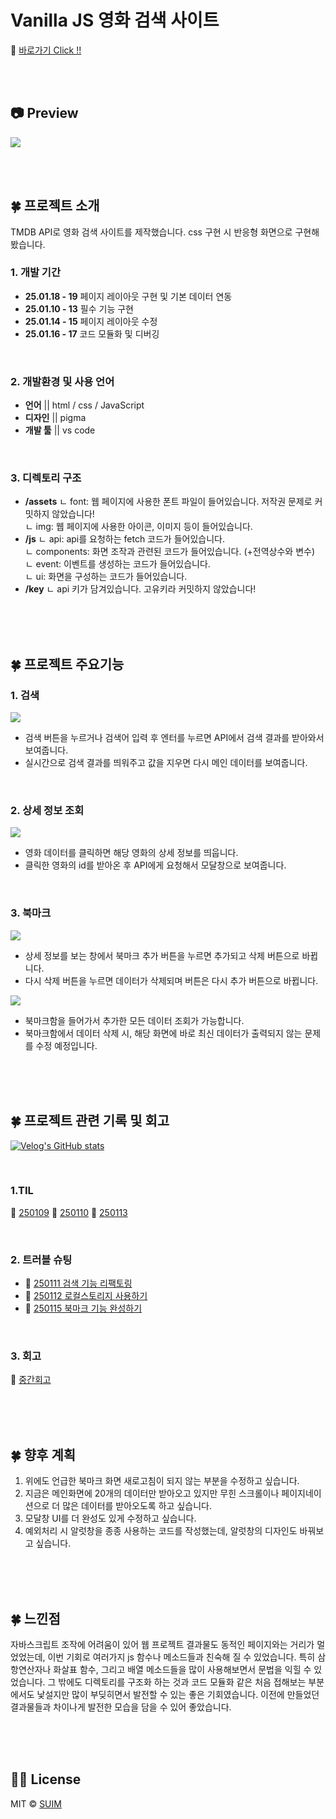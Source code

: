 # Vanilla JS 영화 검색 사이트

🔗 [바로가기 Click !!](https://lmlmsuim.netlify.app/)

<br><br>

## 📷 Preview
<img src="/readme_img/main.png">


<br><br>

## 🍀 프로젝트 소개
TMDB API로 영화 검색 사이트를 제작했습니다.
css 구현 시 반응형 화면으로 구현해봤습니다.
<br>

### 1. 개발 기간
- **25.01.18 - 19** 페이지 레이아웃 구현 및 기본 데이터 연동
- **25.01.10 - 13** 필수 기능 구현
- **25.01.14 - 15** 페이지 레이아웃 수정
- **25.01.16 - 17** 코드 모듈화 및 디버깅
<br>

### 2. 개발환경 및 사용 언어
- **언어** || html / css / JavaScript
- **디자인** || pigma
- **개발 툴** || vs code
<br>

### 3. 디렉토리 구조
  + **/assets** 
    ㄴ font: 웹 페이지에 사용한 폰트 파일이 들어있습니다. 저작권 문제로 커밋하지 않았습니다!<br>
    ㄴ img: 웹 페이지에 사용한 아이콘, 이미지 등이 들어있습니다.
  + **/js**
    ㄴ api: api를 요청하는 fetch 코드가 들어있습니다.<br>
    ㄴ components: 화면 조작과 관련된 코드가 들어있습니다. (+전역상수와 변수)<br>
    ㄴ event: 이벤트를 생성하는 코드가 들어있습니다.<br>
    ㄴ ui: 화면을 구성하는 코드가 들어있습니다.
  + **/key** 
    ㄴ api 키가 담겨있습니다. 고유키라 커밋하지 않았습니다!

<br><br><br>

## 🍀 프로젝트 주요기능
### 1. 검색
<img src="/readme_img/search.png">

- 검색 버튼을 누르거나 검색어 입력 후 엔터를 누르면 API에서 검색 결과를 받아와서 보여줍니다.
- 실시간으로 검색 결과를 띄워주고 값을 지우면 다시 메인 데이터를 보여줍니다.
<br>

### 2. 상세 정보 조회
<img src="/readme_img/modal.png">

- 영화 데이터를 클릭하면 해당 영화의 상세 정보를 띄웁니다.
- 클릭한 영화의 id를 받아온 후 API에게 요청해서 모달창으로 보여줍니다.
<br>

### 3. 북마크
<img src="/readme_img/like.png">

- 상세 정보를 보는 창에서 북마크 추가 버튼을 누르면 추가되고 삭제 버튼으로 바뀝니다.
- 다시 삭제 버튼을 누르면 데이터가 삭제되며 버튼은 다시 추가 버튼으로 바뀝니다.

<img src="/readme_img/bookmark.png">

- 북마크함을 들어가서 추가한 모든 데이터 조회가 가능합니다.
- 북마크함에서 데이터 삭제 시, 해당 화면에 바로 최신 데이터가 출력되지 않는 문제를 수정 예정입니다.

<br><br><br>

## 🍀 프로젝트  관련 기록 및 회고
[![Velog's GitHub stats](https://velog-readme-stats.vercel.app/api?name=_kimsuim)](https://velog.io/@_kimsuim)

<br>

### 1.TIL
🔗 [250109](https://velog.io/@_kimsuim/TIL250109-CSS랑-싸우다가-하루가-다-갔어) 🔗 [250110](https://velog.io/@_kimsuim/TIL250110-5시간-잡고-있던-건-그저-잡고만-있었어) 🔗 [250113](https://velog.io/@_kimsuim/TIL250113-상세페이지-받아오기-50시간-썼는데-코드-5줄임)

<br>

### 2. 트러블 슈팅
- 🔗 [250111 검색 기능 리팩토링](https://velog.io/@_kimsuim/TIL250111-트러블-슈팅-하나씩-찍어보자)
- 🔗 [250112 로컬스토리지 사용하기](https://velog.io/@_kimsuim/TIL250112-트러블-슈팅-배열-안에-배열이-들어가잔하요)
- 🔗 [250115 북마크 기능 완성하기](https://velog.io/@_kimsuim/TIL250115-트러블-슈팅-북마크-기능-완성하기)

<br>

### 3. 회고
🔗 [중간회고](https://velog.io/@_kimsuim/영화-검색-페이지-만들기-개인-과제-중간-회고)

<br><br><br>

## 🍀 향후 계획
1. 위에도 언급한 북마크 화면 새로고침이 되지 않는 부분을 수정하고 싶습니다.
2. 지금은 메인화면에 20개의 데이터만 받아오고 있지만 무힌 스크롤이나 페이지네이션으로 더 많은 데이터를 받아오도록 하고 싶습니다.
3. 모달창 UI를 더 완성도 있게 수정하고 싶습니다.
4. 예외처리 시 알럿창을 종종 사용하는 코드를 작성했는데, 알럿창의 디자인도 바꿔보고 싶습니다.

<br><br><br>

## 🍀 느낀점
자바스크립트 조작에 어려움이 있어 웹 프로젝트 결과물도 동적인 페이지와는 거리가 멀었었는데, 이번 기회로 여러가지 js 함수나 메소드들과 친숙해 질 수 있었습니다. 특히 삼항연산자나 화살표 함수, 그리고 배열 메소드들을 많이 사용해보면서 문법을 익힐 수 있었습니다. 그 밖에도 디렉토리를 구조화 하는 것과 코드 모듈화 같은 처음 접해보는 부분에서도 낯설지만 많이 부딪히면서 발전할 수 있는 좋은 기회였습니다. 이전에 만들었던 결과물들과 차이나게 발전한 모습을 담을 수 있어 좋았습니다.

<br><br><br>

## 👍🏻 License

  MIT &copy; [SUIM](mailto:suim0215@gmail.com)